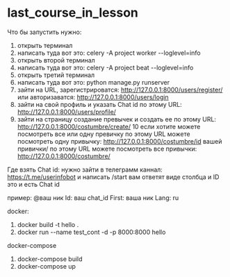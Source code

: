 # last_course_in_lesson

Что бы запустить нужно:
   1. открыть терминал
   2. написать туда вот это: celery -A project worker --loglevel=info
   3. открыть второй терминал
   4. написать туда вот это: celery -A project beat --loglevel=info
   5. открыть третий терминал
   6. написать туда вот это: python manage.py runserver
   7. зайти на URL, зарегистрироватся: http://127.0.0.1:8000/users/register/ или авторизаватся: http://127.0.0.1:8000/users/login
   8. зайти на свой профиль и указать Chat id
      по этому URL: http://127.0.0.1:8000/users/profile/
   9. зайти на страницу создание превычек и создать ее
      по этому URL: http://127.0.0.1:8000/costumbre/create/
   10 если хотите можете посмотреть все или одну превичку
      по этому URL можете посмотреть одну привычку: http://127.0.0.1:8000/costumbre/id вашей привички/
      по этому URL можете посмотреть все привычки: http://127.0.0.1:8000/costumbre/


Где взять Chat id: нужно зайти в телеграмм каннал: https://t.me/userinfobot и написать /start вам ответят виде столбца и ID это и есть Chat id

пример:
   @ваш ник
   Id: ваш chat_id
   First: ваша ник
   Lang: ru

docker:
1. docker build -t hello .
2. docker run --name test_cont -d -p 8000:8000 hello


docker-compose
1. docker-compose build
2. docker-compose up